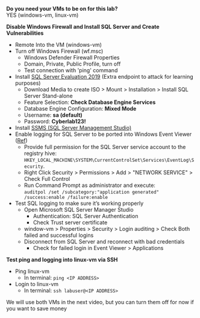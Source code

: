 **Do you need your VMs to be on for this lab?**  
YES (windows-vm, linux-vm)

**Disable Windows Firewall and Install SQL Server and Create Vulnerabilities**
- Remote Into the VM (windows-vm)
- Turn off Windows Firewall (wf.msc)
	- Windows Defender Firewall Properties
	- Domain, Private, Public Profile, turn off 
	- Test connection with 'ping' command
- Install [SQL Server Evaluation 2019](https://www.microsoft.com/en-us/evalcenter/evaluate-sql-server-2019) (Extra endpoint to attack for learning purposes)
	- Download Media to create ISO > Mount > Installation > Install SQL Server Stand-alone
	- Feature Selection: **Check Database Engine Services**
	- Database Engine Configuration: **Mixed Mode**
	- Username: **sa (default)**
	- Password: **Cyberlab123!**
- Install [SSMS (SQL Server Management Studio)](https://learn.microsoft.com/en-us/sql/ssms/download-sql-server-management-studio-ssms) 
- Enable logging for SQL Server to be ported into Windows Event Viewer ([Ref](https://learn.microsoft.com/en-us/sql/relational-databases/security/auditing/write-sql-server-audit-events-to-the-security-log?view=sql-server-ver16))
	- Provide full permission for the SQL Server service account to the registry hive:  
	  `HKEY_LOCAL_MACHINE\SYSTEM\CurrentControlSet\Services\EventLog\Security`.
	- Right Click Security > Permissions > Add > "NETWORK SERVICE" > Check Full Control
	- Run Command Prompt as administrator and execute:  
	  `auditpol /set /subcategory:"application generated" /success:enable /failure:enable`
- Test SQL logging to make sure it’s working properly
	- Open Microsoft SQL Server Manager Studio
		- Authentication: SQL Server Authentication
		- Check Trust server certificate
	- window-vm > Properties > Security > Login auditing > Check Both failed and successful logins
	- Disconnect from SQL Server and reconnect with bad credentials
		- Check for failed login in Event Viewer > Applications

**Test ping and logging into linux-vm via SSH**
- Ping linux-vm
	- In terminal: `ping <IP ADDRESS>`
- Login to linux-vm
	- In terminal: `ssh labuser@<IP ADDRESS>`

We will use both VMs in the next video, but you can turn them off for now if you want to save money
